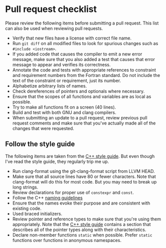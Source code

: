 <!--===- docs/PullRequestChecklist.md 

   Part of the LLVM Project, under the Apache License v2.0 with LLVM Exceptions.
   See https://llvm.org/LICENSE.txt for license information.
   SPDX-License-Identifier: Apache-2.0 WITH LLVM-exception

-->

# Pull request checklist
Please review the following items before submitting a pull request.  This list
can also be used when reviewing pull requests.
*  Verify that new files have a license with correct file name.
*  Run `git diff` on all modified files to look for spurious changes such as
   `#include <iostream>`.
*  If you added code that causes the compiler to emit a new error message, make
   sure that you also added a test that causes that error message to appear
   and verifies its correctness.
*  Annotate the code and tests with appropriate references to constraint and
   requirement numbers from the Fortran standard.  Do not include the text of
   the constraint or requirement, just its number.
*  Alphabetize arbitrary lists of names.
*  Check dereferences of pointers and optionals where necessary.
*  Ensure that the scopes of all functions and variables are as local as
   possible.
*  Try to make all functions fit on a screen (40 lines).
*  Build and test with both GNU and clang compilers.
*  When submitting an update to a pull request, review previous pull request
   comments and make sure that you've actually made all of the changes that
   were requested.

## Follow the style guide
The following items are taken from the [C++ style guide](C++style.md).  But
even though I've read the style guide, they regularly trip me up.
*  Run clang-format using the git-clang-format script from LLVM HEAD.
*  Make sure that all source lines have 80 or fewer characters.  Note that
   clang-format will do this for most code.  But you may need to break up long
   strings.
*  Review declarations for proper use of `constexpr` and `const`.
*  Follow the C++ [naming guidelines](C++style.md#naming)
*  Ensure that the names evoke their purpose and are consistent with existing code.
*  Used braced initializers.
*  Review pointer and reference types to make sure that you're using them
   appropriately.  Note that the [C++ style guide](C++style.md) contains a
   section that describes all of the pointer types along with their
   characteristics.
*  Declare non-member functions ```static``` when possible.  Prefer
   ```static``` functions over functions in anonymous namespaces.
